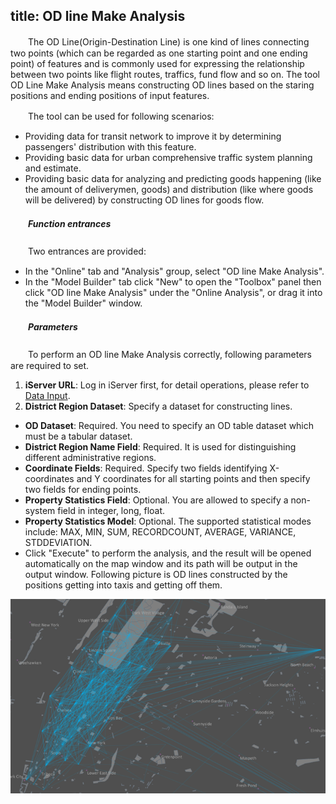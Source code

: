 title: OD line Make Analysis
---

　　The OD Line(Origin-Destination Line) is one kind of lines connecting two points (which can be regarded as one starting point and one ending point) of features and is commonly used for expressing the relationship between two points like flight routes, traffics, fund flow and so on. The tool OD Line Make Analysis means constructing OD lines based on the staring positions and ending positions of input features. 

　　The tool can be used for following scenarios:
- Providing data for transit network to improve it by determining passengers' distribution with this feature.
- Providing basic data for urban comprehensive traffic system planning and estimate.
- Providing basic data for analyzing and predicting goods happening (like the amount of deliverymen, goods) and distribution (like where goods will be delivered) by constructing OD lines for goods flow.

##### 　　Function entrances

　　Two entrances are provided:

- In the "Online" tab and "Analysis" group, select "OD line Make Analysis".
- In the "Model Builder" tab click "New" to open the "Toolbox" panel then click "OD line Make Analysis" under the "Online Analysis", or drag it into the "Model Builder" window.

##### 　　Parameters

　　To perform an OD line Make Analysis correctly, following parameters are required to set.

1. **iServer URL**: Log in iServer first, for detail operations, please refer to [Data Input](DataInputType.html).
2. **District Region Dataset**: Specify a dataset for constructing lines.
- **OD Dataset**: Required. You need to specify an OD table dataset which must be a tabular dataset.
- **District Region Name Field**: Required. It is used for distinguishing different administrative regions.
- **Coordinate Fields**: Required. Specify two fields identifying X-coordinates and Y coordinates for all starting points and then specify two fields for ending points.
- **Property Statistics Field**: Optional. You are allowed to specify a non-system field in integer, long, float.
- **Property Statistics Model**: Optional. The supported statistical modes include: MAX, MIN, SUM, RECORDCOUNT, AVERAGE, VARIANCE, STDDEVIATION.
- Click "Execute" to perform the analysis, and the result will be opened automatically on the map window and its path will be output in the output window. Following picture is OD lines constructed by the positions getting into taxis and getting off them.

![](img/ODLineResult.png)

